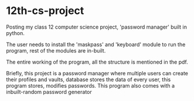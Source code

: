 # 12th-cs-project
Posting my class 12 computer science project, 'password manager' built in python.

The user needs to install the 'maskpass' and 'keyboard' module to run the program, rest of the modules are in-built.

The entire working of the program, all the structure is mentioned in the pdf.

Briefly, this project is a password manager where multiple users can create their profiles and vaults, database stores the data of every user, this program stores, modifies passwords. This program also comes with a inbuilt-random password generator
